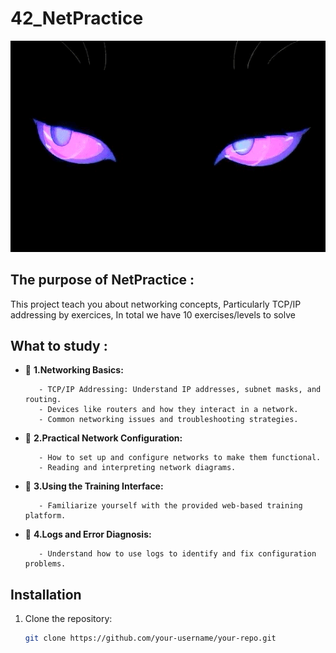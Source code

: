 # 42_NetPractice
![Feature Demo](images/𝔢𝔩𝔡𝔯𝔦𝔱𝔠𝔥%20ᖭི༏ᖫྀ.gif)




## The purpose of NetPractice :

This project teach you about networking concepts, Particularly TCP/IP addressing by exercices, In total we have
10  exercises/levels to solve    

## What to study :   
- 🎉 **1.Networking Basics:**   

         - TCP/IP Addressing: Understand IP addresses, subnet masks, and routing.   
         - Devices like routers and how they interact in a network.   
         - Common networking issues and troubleshooting strategies.    

- 🎉 **2.Practical Network Configuration:**   
  
         - How to set up and configure networks to make them functional.  
         - Reading and interpreting network diagrams.  

- 🎉 **3.Using the Training Interface:**  
  
         - Familiarize yourself with the provided web-based training platform.  

- 🎉 **4.Logs and Error Diagnosis:**    
   
         - Understand how to use logs to identify and fix configuration problems. 


## Installation
1. Clone the repository:
   ```bash
   git clone https://github.com/your-username/your-repo.git
